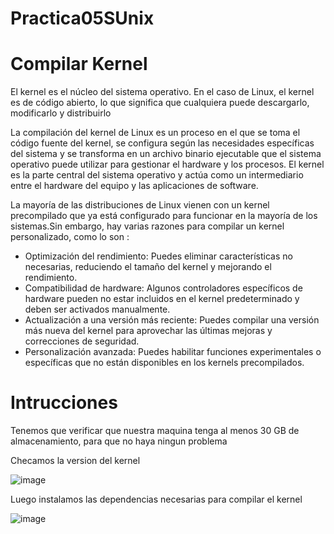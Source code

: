 # Practica05SUnix

# Compilar Kernel

El kernel es el núcleo del sistema operativo. En el caso de Linux, el kernel es de código abierto, lo que significa que cualquiera puede descargarlo, modificarlo y distribuirlo

La compilación del kernel de Linux es un proceso en el que se toma el código fuente del kernel, se configura según las necesidades específicas del sistema y se transforma en un archivo binario ejecutable que el sistema operativo puede utilizar para gestionar el hardware y los procesos. El kernel es la parte central del sistema operativo y actúa como un intermediario entre el hardware del equipo y las aplicaciones de software.

La mayoría de las distribuciones de Linux vienen con un kernel precompilado que ya está configurado para funcionar en la mayoría de los sistemas.Sin embargo, hay varias razones para compilar un kernel personalizado, como lo son :

- Optimización del rendimiento: Puedes eliminar características no necesarias, reduciendo el tamaño del kernel y mejorando el rendimiento.
- Compatibilidad de hardware: Algunos controladores específicos de hardware pueden no estar incluidos en el kernel predeterminado y deben ser activados manualmente.
- Actualización a una versión más reciente: Puedes compilar una versión más nueva del kernel para aprovechar las últimas mejoras y correcciones de seguridad.
- Personalización avanzada: Puedes habilitar funciones experimentales o específicas que no están disponibles en los kernels precompilados.

# Intrucciones
Tenemos que verificar que nuestra maquina tenga al menos 30 GB de almacenamiento, para que no haya ningun problema 

Checamos la version del kernel 

![image](https://github.com/user-attachments/assets/d751bc37-e0e3-4ee7-a603-fd9f2556e93c)

Luego instalamos las dependencias necesarias para compilar el kernel 

![image](https://github.com/user-attachments/assets/923651b8-926f-40aa-acb7-3566b30efa16)


